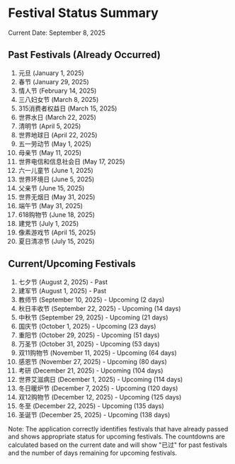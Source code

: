 # Festival Status Summary
Current Date: September 8, 2025

## Past Festivals (Already Occurred)
1. 元旦 (January 1, 2025)
2. 春节 (January 29, 2025)
3. 情人节 (February 14, 2025)
4. 三八妇女节 (March 8, 2025)
5. 315消费者权益日 (March 15, 2025)
6. 世界水日 (March 22, 2025)
7. 清明节 (April 5, 2025)
8. 世界地球日 (April 22, 2025)
9. 五一劳动节 (May 1, 2025)
10. 母亲节 (May 11, 2025)
11. 世界电信和信息社会日 (May 17, 2025)
12. 六一儿童节 (June 1, 2025)
13. 世界环境日 (June 5, 2025)
14. 父亲节 (June 15, 2025)
15. 世界无烟日 (May 31, 2025)
16. 端午节 (May 31, 2025)
17. 618购物节 (June 18, 2025)
18. 建党节 (July 1, 2025)
19. 像素游戏节 (April 15, 2025)
20. 夏日清凉节 (July 15, 2025)

## Current/Upcoming Festivals
1. 七夕节 (August 2, 2025) - Past
2. 建军节 (August 1, 2025) - Past
3. 教师节 (September 10, 2025) - Upcoming (2 days)
4. 秋日丰收节 (September 22, 2025) - Upcoming (14 days)
5. 中秋节 (September 29, 2025) - Upcoming (21 days)
6. 国庆节 (October 1, 2025) - Upcoming (23 days)
7. 重阳节 (October 29, 2025) - Upcoming (51 days)
8. 万圣节 (October 31, 2025) - Upcoming (53 days)
9. 双11购物节 (November 11, 2025) - Upcoming (64 days)
10. 感恩节 (November 27, 2025) - Upcoming (80 days)
11. 考研 (December 21, 2025) - Upcoming (104 days)
12. 世界艾滋病日 (December 1, 2025) - Upcoming (114 days)
13. 冬日暖炉节 (December 7, 2025) - Upcoming (120 days)
14. 双12购物节 (December 12, 2025) - Upcoming (125 days)
15. 冬至 (December 22, 2025) - Upcoming (135 days)
16. 圣诞节 (December 25, 2025) - Upcoming (138 days)

Note: The application correctly identifies festivals that have already passed and shows appropriate status for upcoming festivals. The countdowns are calculated based on the current date and will show "已过" for past festivals and the number of days remaining for upcoming festivals.